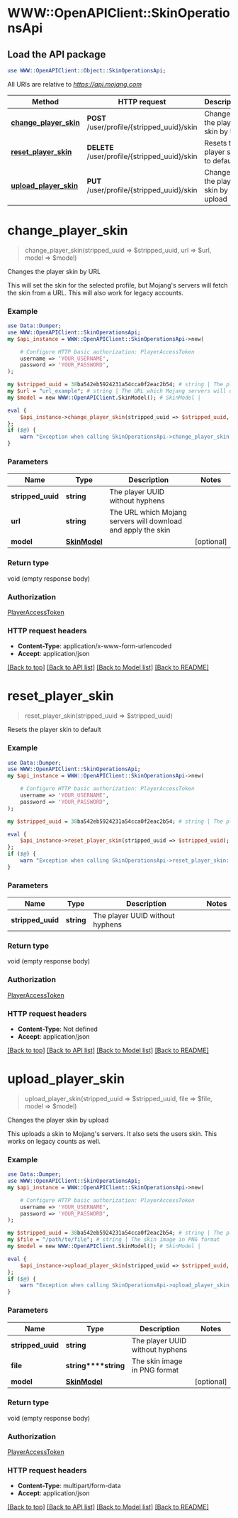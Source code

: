 # WWW::OpenAPIClient::SkinOperationsApi

## Load the API package
```perl
use WWW::OpenAPIClient::Object::SkinOperationsApi;
```

All URIs are relative to *https://api.mojang.com*

Method | HTTP request | Description
------------- | ------------- | -------------
[**change_player_skin**](SkinOperationsApi.md#change_player_skin) | **POST** /user/profile/{stripped_uuid}/skin | Changes the player skin by URL
[**reset_player_skin**](SkinOperationsApi.md#reset_player_skin) | **DELETE** /user/profile/{stripped_uuid}/skin | Resets the player skin to default
[**upload_player_skin**](SkinOperationsApi.md#upload_player_skin) | **PUT** /user/profile/{stripped_uuid}/skin | Changes the player skin by upload


# **change_player_skin**
> change_player_skin(stripped_uuid => $stripped_uuid, url => $url, model => $model)

Changes the player skin by URL

This will set the skin for the selected profile, but Mojang's servers will fetch the skin from a URL. This will also work for legacy accounts.

### Example 
```perl
use Data::Dumper;
use WWW::OpenAPIClient::SkinOperationsApi;
my $api_instance = WWW::OpenAPIClient::SkinOperationsApi->new(

    # Configure HTTP basic authorization: PlayerAccessToken
    username => 'YOUR_USERNAME',
    password => 'YOUR_PASSWORD',
);

my $stripped_uuid = 38ba542eb5924231a54cca0f2eac2b54; # string | The player UUID without hyphens
my $url = "url_example"; # string | The URL which Mojang servers will download and apply the skin
my $model = new WWW::OpenAPIClient.SkinModel(); # SkinModel | 

eval { 
    $api_instance->change_player_skin(stripped_uuid => $stripped_uuid, url => $url, model => $model);
};
if ($@) {
    warn "Exception when calling SkinOperationsApi->change_player_skin: $@\n";
}
```

### Parameters

Name | Type | Description  | Notes
------------- | ------------- | ------------- | -------------
 **stripped_uuid** | **string**| The player UUID without hyphens | 
 **url** | **string**| The URL which Mojang servers will download and apply the skin | 
 **model** | [**SkinModel**](SkinModel.md)|  | [optional] 

### Return type

void (empty response body)

### Authorization

[PlayerAccessToken](../README.md#PlayerAccessToken)

### HTTP request headers

 - **Content-Type**: application/x-www-form-urlencoded
 - **Accept**: application/json

[[Back to top]](#) [[Back to API list]](../README.md#documentation-for-api-endpoints) [[Back to Model list]](../README.md#documentation-for-models) [[Back to README]](../README.md)

# **reset_player_skin**
> reset_player_skin(stripped_uuid => $stripped_uuid)

Resets the player skin to default

### Example 
```perl
use Data::Dumper;
use WWW::OpenAPIClient::SkinOperationsApi;
my $api_instance = WWW::OpenAPIClient::SkinOperationsApi->new(

    # Configure HTTP basic authorization: PlayerAccessToken
    username => 'YOUR_USERNAME',
    password => 'YOUR_PASSWORD',
);

my $stripped_uuid = 38ba542eb5924231a54cca0f2eac2b54; # string | The player UUID without hyphens

eval { 
    $api_instance->reset_player_skin(stripped_uuid => $stripped_uuid);
};
if ($@) {
    warn "Exception when calling SkinOperationsApi->reset_player_skin: $@\n";
}
```

### Parameters

Name | Type | Description  | Notes
------------- | ------------- | ------------- | -------------
 **stripped_uuid** | **string**| The player UUID without hyphens | 

### Return type

void (empty response body)

### Authorization

[PlayerAccessToken](../README.md#PlayerAccessToken)

### HTTP request headers

 - **Content-Type**: Not defined
 - **Accept**: application/json

[[Back to top]](#) [[Back to API list]](../README.md#documentation-for-api-endpoints) [[Back to Model list]](../README.md#documentation-for-models) [[Back to README]](../README.md)

# **upload_player_skin**
> upload_player_skin(stripped_uuid => $stripped_uuid, file => $file, model => $model)

Changes the player skin by upload

This uploads a skin to Mojang's servers. It also sets the users skin. This works on legacy counts as well.

### Example 
```perl
use Data::Dumper;
use WWW::OpenAPIClient::SkinOperationsApi;
my $api_instance = WWW::OpenAPIClient::SkinOperationsApi->new(

    # Configure HTTP basic authorization: PlayerAccessToken
    username => 'YOUR_USERNAME',
    password => 'YOUR_PASSWORD',
);

my $stripped_uuid = 38ba542eb5924231a54cca0f2eac2b54; # string | The player UUID without hyphens
my $file = "/path/to/file"; # string | The skin image in PNG format
my $model = new WWW::OpenAPIClient.SkinModel(); # SkinModel | 

eval { 
    $api_instance->upload_player_skin(stripped_uuid => $stripped_uuid, file => $file, model => $model);
};
if ($@) {
    warn "Exception when calling SkinOperationsApi->upload_player_skin: $@\n";
}
```

### Parameters

Name | Type | Description  | Notes
------------- | ------------- | ------------- | -------------
 **stripped_uuid** | **string**| The player UUID without hyphens | 
 **file** | **string****string**| The skin image in PNG format | 
 **model** | [**SkinModel**](SkinModel.md)|  | [optional] 

### Return type

void (empty response body)

### Authorization

[PlayerAccessToken](../README.md#PlayerAccessToken)

### HTTP request headers

 - **Content-Type**: multipart/form-data
 - **Accept**: application/json

[[Back to top]](#) [[Back to API list]](../README.md#documentation-for-api-endpoints) [[Back to Model list]](../README.md#documentation-for-models) [[Back to README]](../README.md)

